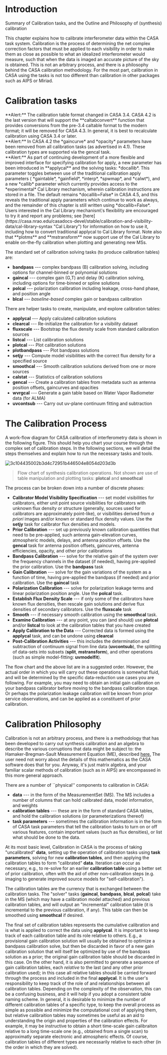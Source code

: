 

# Introduction 

Summary of Calibration tasks, and the Outline and Philosophy of (synthesis) calibration

This chapter explains how to calibrate interferometer data within the CASA task system.  Calibration is the process of determining the net complex correction factors that must be applied to each visibility in order to make them as close as possible to what an idealized interferometer would measure, such that when the data is imaged an accurate picture of the sky is obtained.  This is not an arbitrary process, and there is a philosophy behind the CASA calibration methodology.  For the most part, calibration in CASA using the tasks is not too different than calibration in other packages such as AIPS or Miriad.

# Calibration tasks

<div class="alert alert-warning">
**Alert:** The calibration table format changed in CASA 3.4.  CASA 4.2 is the last version that will support the **caltabconvert** function that provides conversions from the pre-3.4 caltable format to the modern format; it will be removed for CASA 4.3.  In general, it is best to recalculate calibration using CASA 3.4 or later.
</div>

<div class="alert alert-warning">
**Alert:** In CASA 4.2 the *gaincurve* and *opacity* parameters have been removed from all calibration tasks (as advertised in 4.1).  These calibration types are supported via the gencal task.
</div>

<div class="alert alert-warning">
**Alert:** As part of continuing development of a more flexible and improved interface for specifying calibration for apply, a new parameter has been introduced in **applycal** and the solving tasks: *docallib*.  This parameter toggles between use of the traditional calibration apply parameters ( *gaintable*, *gainfield*, *interp*, *spwmap*, and *calwt*), and a new *callib* parameter which currently provides access to the *experimental* Cal Library mechanism, wherein calibration instructions are stored in a file.  The default remains *docallib=False* in CASA 4.5, and this reveals the traditional apply parameters which continue to work as always, and the remainder of this chapter is still written using *docallib=False*.  Users interested in the Cal Library mechanism\'s flexibility are encouraged to try it and report any problems; see [here](https://casa.nrao.edu/casadocs-devel/stable/calibration-and-visibility-data/cal-library-syntax "Cal Library") for information on how to use it, including how to convert traditional applycal to Cal Library format.  Note also that **plotms** and **mstransform** now support use of the Cal Library to enable on-the-fly calibration when plotting and generating new MSs.
</div>

The standard set of calibration solving tasks (to produce calibration tables) are:

-   **bandpass** \-\-- complex bandpass (B) calibration solving, including options for channel-binned or polynomial solutions
-   **gaincal** \-\-- complex gain (G,T) and delay (K) calibration solving, including options for time-binned or spline solutions
-   **polcal** \-\-- polarization calibration including leakage, cross-hand phase, and position angle
-   **blcal** \-\-- *baseline-based* complex gain or bandpass calibration

There are helper tasks to create, manipulate, and explore calibration tables:

-   **applycal** \-\-- Apply calculated calibration solutions
-   **clearcal** \-\-- Re-initialize the calibration for a visibility dataset
-   **fluxscale** \-\-- Bootstrap the flux density scale from standard calibration sources
-   **listcal** \-\-- List calibration solutions
-   **plotcal** \-\-- Plot calibration solutions
-   **plotbandpass** \-\-- Plot bandpass solutions
-   **setjy** \-\-- Compute model visibilities with the correct flux density for a specified source
-   **smoothcal** \-\-- Smooth calibration solutions derived from one or more sources
-   **calstat** \-\-- Statistics of calibration solutions
-   **gencal** \-\-- Create a calibration tables from metadata such as antenna position offsets, gaincurves and opacities
-   **wvrgcal** \-\-- Generate a gain table based on Water Vapor Radiometer data (for ALMA)
-   **uvcontsub** \-\-- Carry out uv-plane continuum fitting and subtraction

# The Calibration Process

A work-flow diagram for CASA calibration of interferometry data is shown in the following figure.  This should help you chart your course through the complex set of calibration steps.  In the following sections, we will detail the steps themselves and explain how to run the necessary tasks and tools.

![3c104435002b3d4c72951b446504e8054d203d3b](media/3c104435002b3d4c72951b446504e8054d203d3b.png)

 

>Flow chart of synthesis calibration operations. Not shown are use of table manipulation and plotting tasks: **plotcal** and **smoothcal**
  

 

The process can be broken down into a number of discrete phases:

-   **Calibrator Model Visibility Specification** \-\-- set model visibilities for calibrators, either unit point source visibilities for calibrators with unknown flux density or structure (generally, sources used for calibrators are approximately point-like), or visibilities derived from *a priori* images and/or known or standard flux density values.  Use the **setjy** task for calibrator flux densities and models.
-   **Prior Calibration** \-\-- set up previously known calibration quantities that need to be pre-applied, such antenna gain-elevation curves, atmospheric models, delays, and antenna position offsets.  Use the **gencal** task for antenna position offsets, gaincurves, antenna efficiencies, opacity, and other prior calibrations
-   **Bandpass Calibration** \-\-- solve for the relative gain of the system over the frequency channels in the dataset (if needed), having pre-applied the prior calibration. Use the **bandpass** task
-   **Gain Calibration** \-\-- solve for the gain variations of the system as a function of time, having pre-applied the bandpass (if needed) and prior calibration. Use the **gaincal** task
-   **Polarization Calibration** \-\-- solve for polarization leakage terms and linear polarization position angle. Use the **polcal** task.
-   **Establish Flux Density Scale** \-\-- if only some of the calibrators have known flux densities, then rescale gain solutions and derive flux densities of secondary calibrators.  Use the **fluxscale** task
-   **Smooth** \-\-- if necessary smooth calibration using the **smoothcal** task.
-   **Examine Calibration** \-\-- at any point, you can (and should) use **plotcal** and/or **listcal** to look at the calibration tables that you have created
-   **Apply Calibration to the Data** \-\-- Corrected data is formed using the **applycal** task, and can be undone using **clearcal**
-   **Post-Calibration Activities** \-\-- this includes the determination and subtraction of continuum signal from line data (**uvcontsub**), the splitting of data-sets into subsets (**split**, **mstransform**), and other operations (such as simple model-fitting: **uvmodelfit**).

The flow chart and the above list are in a suggested order.  However, the actual order in which you will carry out these operations is somewhat fluid, and will be determined by the specific data-reduction use cases you are following.  For example, you may need to obtain an initial gain calibration on your bandpass calibrator before moving to the bandpass calibration stage.  Or perhaps the polarization leakage calibration will be known from prior service observations, and can be applied as a constituent of prior calibration.

# Calibration Philosophy

Calibration is not an arbitrary process, and there is a methodology that has been developed to carry out synthesis calibration and an algebra to describe the various corruptions that data might be subject to: the Hamaker-Bregman-Sault Measurement Equation (ME), described [here.](https://casa.nrao.edu/casadocs-devel/stable/casa-fundamentals/the-measurement-equation-calibration "Measurement Equation")   The user need not worry about the details of this mathematics as the CASA software does that for you.  Anyway, it\'s just matrix algebra, and your familiar scalar methods of calibration (such as in AIPS) are encompassed in this more general approach.

There are a number of \`\`physical\'\' components to calibration in CASA:

-   **data** \-\-- in the form of the MeasurementSet (MS).  The MS includes a number of columns that can hold calibrated data, model information, and weights
-   **calibration tables** \-\-- these are in the form of standard CASA tables, and hold the calibration solutions (or parameterizations thereof)
-   **task parameters** \-\-- sometimes the calibration information is in the form of CASA task parameters that tell the calibration tasks to turn on or off various features, contain important values (such as flux densities), or list what should be done to the data.

At its most basic level, Calibration in CASA is the process of taking \"uncalibrated\" **data**, setting up the operation of calibration tasks using **task parameters**, solving for new **calibration tables**, and then applying the calibration tables to form \"calibrated\" **data**.  Iteration can occur as necessary, e.g., to re-solve for an eariler **calibration table** using a better set of prior calibration, often with the aid of other non-calibration steps (e.g. imaging to generate improved source models for \"self-calibration\").

The calibration tables are the currency that is exchanged between the calibration tasks.  The \"solver\" tasks (**gaincal**, **bandpass**, **blcal**, **polcal**) take in the MS (which may have a calibration model attached) and previous calibration tables, and will output an \"incremental\" calibration table (it is incremental to the previous calibration, if any).  This table can then be smoothed using **smoothcal** if desired.

The final set of calibration tables represents the cumulative calibration and is what is applied to correct the data using **applycal**. It is important to keep track of each calibration table and its role relative to others.  E.g., a provisional gain calibration solution will usually be obtained to optimize a bandpass calibration solve, but then be discarded in favor of a new gain calibration solution that will itself be optimized by use of the bandpass solution as a prior; the original gain calibration table should be discarded in this case.   On the other hand, it is also permitted to generate a sequence of gain calibration tables, each *relative* to the last (and any other prior calibration used); in this case all relative tables should be carried forward through the process and included in the final **applycal**.  It is the user\'s responsibility to keep track of the role of and relationships between all calibration tables.  Depending on the complexity of the observation, this can be a confusing business, and it will help if you adopt a consistent table naming scheme.  In general, it is desirable to minimize the number of different calibration tables of a specific type, to keep the overall process as simple as possible and minimize the computational cost of applying them, but relative calibraition tables may sometimes be useful as an aid to understanding the origin and properties of the calibration effects.  For example, it may be instructive to obtain a short time-scale gain calibraiton relative to a long time-scale one (e.g., obtained from a single scan) to approximatly separate electronic and atmospheric effects.  Of course, calibration tables of different types are necessarily relative to each other (in the order in which they are solved).

